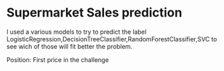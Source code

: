 
# Supermarket Sales prediction

I used a various models to try to predict the label LogisticRegression,DecisionTreeClassifier,RandomForestClassifier,SVC to see wich of those will fit better the problem.

Position: First price in the challenge

